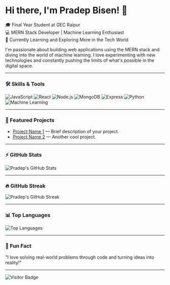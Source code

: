 # Hi there, I'm Pradep Bisen! 👋

🎓 Final Year Student at GEC Raipur <br>
💻 MERN Stack Developer | Machine Learning Enthusiast <br>
🚀 Currently Learning and Exploring More in the Tech World

I'm passionate about building web applications using the MERN stack and diving into the world of machine learning. I love experimenting with new technologies and constantly pushing the limits of what's possible in the digital space.

---

### 🛠️ Skills & Tools
![JavaScript](https://img.shields.io/badge/-JavaScript-F7DF1E?style=flat&logo=javascript&logoColor=black)
![React](https://img.shields.io/badge/-React-61DAFB?style=flat&logo=react&logoColor=black)
![Node.js](https://img.shields.io/badge/-Node.js-339933?style=flat&logo=node.js&logoColor=white)
![MongoDB](https://img.shields.io/badge/-MongoDB-47A248?style=flat&logo=mongodb&logoColor=white)
![Express](https://img.shields.io/badge/-Express-000000?style=flat&logo=express&logoColor=white)
![Python](https://img.shields.io/badge/-Python-3776AB?style=flat&logo=python&logoColor=white)
![Machine Learning](https://img.shields.io/badge/-Machine%20Learning-FF6F00?style=flat)

---

### 🌟 Featured Projects
- [Project Name 1](https://github.com/pradepbisen/ChatApp) — Brief description of your project.
- [Project Name 2](https://github.com/pradepbisen/project2) — Another cool project.

---

### ⚡ GitHub Stats
![Pradep's GitHub Stats](https://github-readme-stats.vercel.app/api?username=pradeepSDE&show_icons=true&theme=radical)

---

### 🔥 GitHub Streak
![Pradep's GitHub Streak](http://github-readme-streak-stats.herokuapp.com?user=pradeepSDE&theme=radical)

---

### 📊 Top Languages
![Top Languages](https://github-readme-stats.vercel.app/api/top-langs/?username=pradeepSDE&layout=compact&theme=radical)

---

### 💬 Fun Fact
"I love solving real-world problems through code and turning ideas into reality!"

---

![Visitor Badge](https://visitor-badge.laobi.icu/badge?page_id=pradeepSDE.pradeepSDE)
